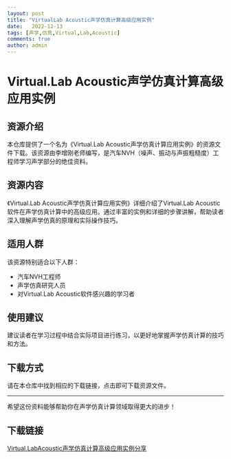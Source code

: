 ```yaml
---
layout: post
title: "VirtualLab Acoustic声学仿真计算高级应用实例"
date:   2022-12-13
tags: [声学,仿真,Virtual,Lab,Acoustic]
comments: true
author: admin
---
```

# Virtual.Lab Acoustic声学仿真计算高级应用实例

## 资源介绍

本仓库提供了一个名为《Virtual.Lab Acoustic声学仿真计算应用实例》的资源文件下载。该资源由李增刚老师编写，是汽车NVH（噪声、振动与声振粗糙度）工程师学习声学部分的绝佳资料。

## 资源内容

《Virtual.Lab Acoustic声学仿真计算应用实例》详细介绍了Virtual.Lab Acoustic软件在声学仿真计算中的高级应用。通过丰富的实例和详细的步骤讲解，帮助读者深入理解声学仿真的原理和实际操作技巧。

## 适用人群

该资源特别适合以下人群：

- 汽车NVH工程师
- 声学仿真研究人员
- 对Virtual.Lab Acoustic软件感兴趣的学习者

## 使用建议

建议读者在学习过程中结合实际项目进行练习，以更好地掌握声学仿真计算的技巧和方法。

## 下载方式

请在本仓库中找到相应的下载链接，点击即可下载资源文件。

---

希望这份资料能够帮助你在声学仿真计算领域取得更大的进步！

## 下载链接

[Virtual.LabAcoustic声学仿真计算高级应用实例分享](https://pan.quark.cn/s/022161652835)